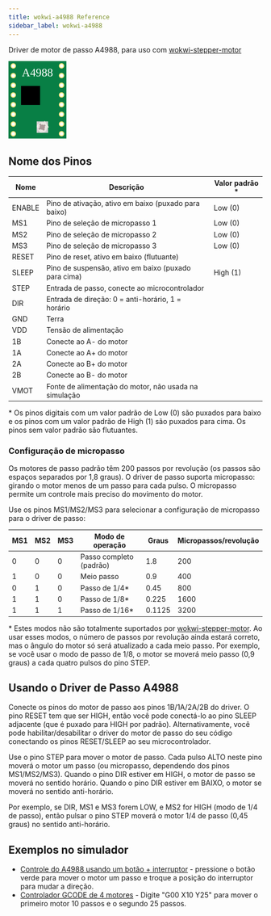 ```yaml
---
title: wokwi-a4988 Reference
sidebar_label: wokwi-a4988
---
```


Driver de motor de passo A4988, para uso com [wokwi-stepper-motor](./wokwi-stepper-motor)

![Wokwi A4988](wokwi-a4988.svg)

## Nome dos Pinos

| Nome   | Descrição                                             | Valor padrão \* |
| ------ | ----------------------------------------------------- | --------------- |
| ENABLE | Pino de ativação, ativo em baixo (puxado para baixo)  | Low (0)         |
| MS1    | Pino de seleção de micropasso 1                       | Low (0)         |
| MS2    | Pino de seleção de micropasso 2                       | Low (0)         |
| MS3    | Pino de seleção de micropasso 3                       | Low (0)         |
| RESET  | Pino de reset, ativo em baixo (flutuante)             |                 |
| SLEEP  | Pino de suspensão, ativo em baixo (puxado para cima)  | High (1)        |
| STEP   | Entrada de passo, conecte ao microcontrolador         |                 |
| DIR    | Entrada de direção: 0 = anti-horário, 1 = horário     |                 |
| GND    | Terra                                                 |                 |
| VDD    | Tensão de alimentação                                 |                 |
| 1B     | Conecte ao A- do motor                                |                 |
| 1A     | Conecte ao A+ do motor                                |                 |
| 2A     | Conecte ao B+ do motor                                |                 |
| 2B     | Conecte ao B- do motor                                |                 |
| VMOT   | Fonte de alimentação do motor, não usada na simulação |                 |

\* Os pinos digitais com um valor padrão de Low (0) são puxados para baixo e os pinos com um valor padrão de High (1) são puxados para cima. Os pinos sem valor padrão são flutuantes.

### Configuração de micropasso

Os motores de passo padrão têm 200 passos por revolução (os passos são espaços separados por 1,8 graus). O driver de passo suporta micropasso: girando o motor menos de um passo para cada pulso. O micropasso permite um controle mais preciso do movimento do motor.

Use os pinos MS1/MS2/MS3 para selecionar a configuração de micropasso para o driver de passo:

| MS1 | MS2 | MS3 | Modo de operação        | Graus  | Micropassos/revolução |
| --- | --- | --- | ----------------------- | ------ | --------------------- |
| 0   | 0   | 0   | Passo completo (padrão) | 1.8    | 200                   |
| 1   | 0   | 0   | Meio passo              | 0.9    | 400                   |
| 0   | 1   | 0   | Passo de 1/4\*          | 0.45   | 800                   |
| 1   | 1   | 0   | Passo de 1/8\*          | 0.225  | 1600                  |
| 1   | 1   | 1   | Passo de 1/16\*         | 0.1125 | 3200                  |

\* Estes modos não são totalmente suportados por [wokwi-stepper-motor](./wokwi-stepper-motor). Ao usar esses modos, o número de passos por revolução ainda estará correto, mas o ângulo do motor só será atualizado a cada meio passo. Por exemplo, se você usar o modo de passo de 1/8, o motor se moverá meio passo (0,9 graus) a cada quatro pulsos do pino STEP.

## Usando o Driver de Passo A4988

Conecte os pinos do motor de passo aos pinos 1B/1A/2A/2B do driver. O pino RESET tem que ser HIGH, então você pode conectá-lo ao pino SLEEP adjacente (que é puxado para HIGH por padrão). Alternativamente, você pode habilitar/desabilitar o driver do motor de passo do seu código conectando os pinos RESET/SLEEP ao seu microcontrolador.

Use o pino STEP para mover o motor de passo. Cada pulso ALTO neste pino moverá o motor um passo (ou micropasso, dependendo dos pinos MS1/MS2/MS3). Quando o pino DIR estiver em HIGH, o motor de passo se moverá no sentido horário. Quando o pino DIR estiver em BAIXO, o motor se moverá no sentido anti-horário.

Por exemplo, se DIR, MS1 e MS3 forem LOW, e MS2 for HIGH (modo de 1/4 de passo), então pulsar o pino STEP moverá o motor 1/4 de passo (0,45 graus) no sentido anti-horário.

## Exemplos no simulador

- [Controle do A4988 usando um botão + interruptor](https://wokwi.com/projects/327823888123691604) - pressione o botão verde para mover o motor um passo e troque a posição do interruptor para mudar a direção.
- [Controlador GCODE de 4 motores](https://wokwi.com/projects/327761195587076690) - Digite "G00 X10 Y25" para mover o primeiro motor 10 passos e o segundo 25 passos.
